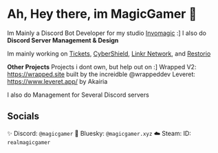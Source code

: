 # Ah, Hey there, im MagicGamer 👋
Im Mainly a Discord Bot Developer for my studio [Invomagic](https://invomagic.com) :]
I also do **Discord Server Management & Design**

Im mainly working on [Tickets](https://tickets.magicgamer.xyz), [CyberShield](https://cybershieldbot.xyz), [Linkr Network](https://linkrdiscord.xyz), and [Restorio](https://restorio.invomagic.com)

__Other Projects__
Projects i dont own, but help out on :]
Wrapped V2: https://wrapped.site built by the increidble @wrappeddev
Leveret: https://www.leveret.app/ by Akairia

I also do Management for Several Discord servers

## Socials 
✨ Discord: `@magicgamer`
🦋 Bluesky: `‪@magicgamer.xyz‬` 
☁️ Steam: ID: `realmagicgamer`
